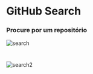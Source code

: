# GitHub Search
### Procure por um repositório
![search](https://github.com/betortizPSG/api-github-dev/assets/117731405/0ea9e551-6e2f-4821-a342-6694c615343f)
#
![search2](https://github.com/betortizPSG/api-github-dev/assets/117731405/bd26f3d1-97fa-4bc4-b1f8-380e331a85bb)
